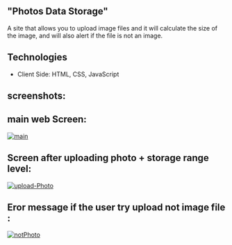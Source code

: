 ## "Photos Data Storage"
A site that allows you to upload image files and it will calculate the size of the image,
and will also alert if the file is not an image.

## Technologies
- Client Side: HTML, CSS, JavaScript


## screenshots:


## main web Screen:
<a href="https://ibb.co/wh7Dkjj"><img src="https://i.ibb.co/CK6xcDD/main.jpg" alt="main" border="0"></a>


## Screen after uploading photo + storage range level:
<a href="https://ibb.co/ZTVCHNN"><img src="https://i.ibb.co/nkbS3RR/upload-Photo.png" alt="upload-Photo" border="0"></a>


## Eror message if the user try upload not image file :

<a href="https://ibb.co/VJNTJyc"><img src="https://i.ibb.co/17nT7Vt/notPhoto.jpg" alt="notPhoto" border="0"></a>
